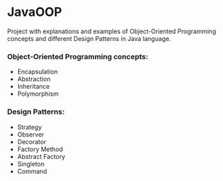 # JavaOOP

Project with explanations and examples of Object-Oriented Programming concepts and different Design Patterns in Java language.

### Object-Oriented Programming concepts:

- Encapsulation
- Abstraction
- Inheritance
- Polymorphism

### Design Patterns:

- Strategy
- Observer
- Decorator
- Factory Method
- Abstract Factory
- Singleton
- Command
